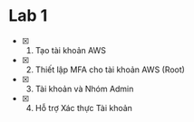 # Lab 1
- [x] 1. Tạo tài khoản AWS
- [x] 2. Thiết lập MFA cho tài khoản AWS (Root)
- [x] 3. Tài khoản và Nhóm Admin
- [x] 4. Hỗ trợ Xác thực Tài khoản
